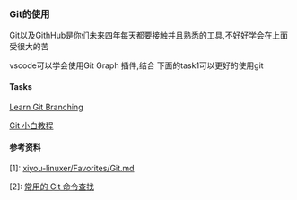 ### Git的使用

Git以及GithHub是你们未来四年每天都要接触并且熟悉的工具,不好好学会在上面受很大的苦

vscode可以学会使用Git Graph 插件,结合 下面的task1可以更好的使用git

#### Tasks
[Learn Git Branching](https://learngitbranching.js.org/)

[Git 小白教程](https://rogerdudler.github.io/git-guide/index.zh.html)

#### 参考资料
\[1\]: [xiyou-linuxer/Favorites/Git.md](https://github.com/xiyou-linuxer/Favorites/blob/master/Git.md)

\[2\]: [常用的 Git 命令查找](https://github.com/521xueweihan/git-tips)